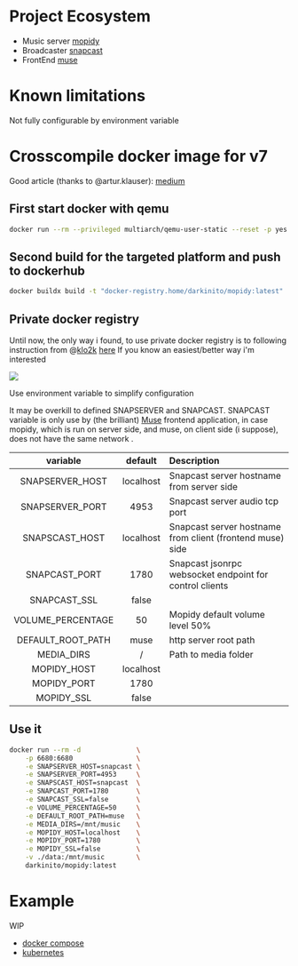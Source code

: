 
# Project Ecosystem

- Music server [mopidy](https://github.com/mopidy/mopidy)
- Broadcaster [snapcast](https://github.com/badaix/snapcast)
- FrontEnd [muse](https://github.com/cristianpb/muse)

# Known limitations

Not fully configurable by environment variable


# Crosscompile docker image for v7

Good article (thanks to @artur.klauser):
[medium](https://medium.com/@artur.klauser/building-multi-architecture-docker-images-with-buildx-27d80f7e2408)

## First start docker with qemu

``` bash
docker run --rm --privileged multiarch/qemu-user-static --reset -p yes
```

## Second build for the targeted platform and push to dockerhub
``` bash
docker buildx build -t "docker-registry.home/darkinito/mopidy:latest"  --platform linux/amd64,linux/arm64,linux/arm/v7,linux/arm/v6 --push .
```

## Private docker registry

Until now, the only way i found, to use private docker registry is to following  instruction from @[klo2k](https://github.com/klo2k) [here](https://github.com/docker/buildx/issues/80#issuecomment-533844117)
If you know an easiest/better way i'm interested

![](https://media1.tenor.com/images/01fff8ee695eb1e398eedc8dc900b3b7/tenor.gif)

Use environment variable to simplify configuration

It may be overkill to defined SNAPSERVER and SNAPCAST.
SNAPCAST variable is only use by (the brilliant) [Muse](https://github.com/cristianpb/muse) frontend application, in case mopidy, which is run on server side, and muse, on client side (i suppose), does not have the same network .

variable          | default   | Description
:----------------:|:---------:|:---
SNAPSERVER_HOST   | localhost | Snapcast server hostname from server side
SNAPSERVER_PORT   | 4953      | Snapcast server audio tcp port
SNAPSCAST_HOST    | localhost | Snapcast server hostname from client (frontend muse) side
SNAPCAST_PORT     | 1780      | Snapcast jsonrpc websocket endpoint for control clients
SNAPCAST_SSL      | false     |
VOLUME_PERCENTAGE | 50        | Mopidy default volume level 50%
DEFAULT_ROOT_PATH | muse      | http server root path
MEDIA_DIRS        | /         | Path to media folder
MOPIDY_HOST       | localhost |
MOPIDY_PORT       | 1780      |
MOPIDY_SSL        | false     |

## Use it

``` bash
docker run --rm -d              \
    -p 6680:6680                \
    -e SNAPSERVER_HOST=snapcast \
    -e SNAPSERVER_PORT=4953     \
    -e SNAPSCAST_HOST=snapcast  \
    -e SNAPCAST_PORT=1780       \
    -e SNAPCAST_SSL=false       \
    -e VOLUME_PERCENTAGE=50     \
    -e DEFAULT_ROOT_PATH=muse   \
    -e MEDIA_DIRS=/mnt/music    \
    -e MOPIDY_HOST=localhost    \
    -e MOPIDY_PORT=1780         \
    -e MOPIDY_SSL=false         \
    -v ./data:/mnt/music        \
    darkinito/mopidy:latest
```

# Example

WIP

- [docker compose](https://github.com/darkguinito/docker-mopidy/blob/master/docker-compose.yml)
- [kubernetes](https://github.com/darkguinito/SaC/tree/master/mopidy)

